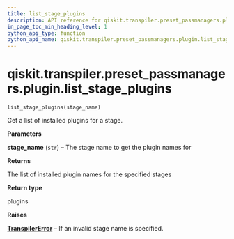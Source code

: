 ```yaml
---
title: list_stage_plugins
description: API reference for qiskit.transpiler.preset_passmanagers.plugin.list_stage_plugins
in_page_toc_min_heading_level: 1
python_api_type: function
python_api_name: qiskit.transpiler.preset_passmanagers.plugin.list_stage_plugins
---
```


# qiskit.transpiler.preset\_passmanagers.plugin.list\_stage\_plugins

<span id="qiskit.transpiler.preset_passmanagers.plugin.list_stage_plugins" />

`list_stage_plugins(stage_name)`

Get a list of installed plugins for a stage.

**Parameters**

**stage\_name** (`str`) – The stage name to get the plugin names for

**Returns**

The list of installed plugin names for the specified stages

**Return type**

plugins

**Raises**

[**TranspilerError**](qiskit.transpiler.TranspilerError "qiskit.transpiler.TranspilerError") – If an invalid stage name is specified.

